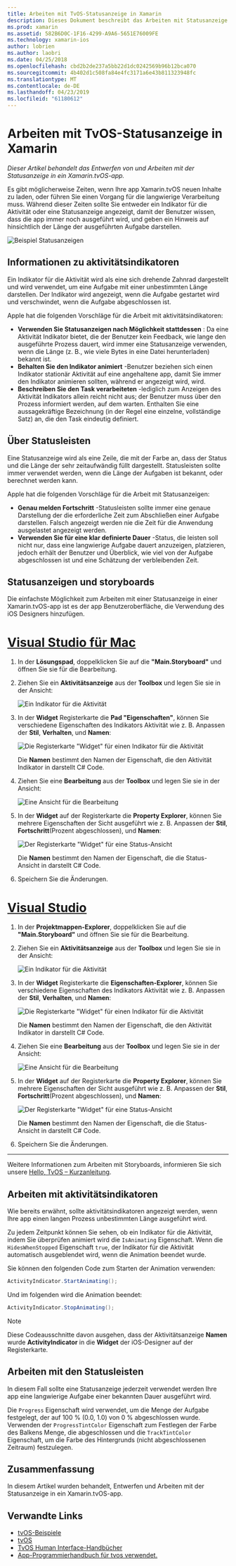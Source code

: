 ```yaml
---
title: Arbeiten mit TvOS-Statusanzeige in Xamarin
description: Dieses Dokument beschreibt das Arbeiten mit Statusanzeige in einer TvOS-app mit Xamarin erstellt wurde. Es wird erläutert, Statusleisten und aktivitätsindikatoren.
ms.prod: xamarin
ms.assetid: 582B6D0C-1F16-4299-A9A6-5651E76009FE
ms.technology: xamarin-ios
author: lobrien
ms.author: laobri
ms.date: 04/25/2018
ms.openlocfilehash: cbd2b2de237a5bb22d1dc0242569b96b12bca070
ms.sourcegitcommit: 4b402d1c508fa84e4fc3171a6e43b811323948fc
ms.translationtype: MT
ms.contentlocale: de-DE
ms.lasthandoff: 04/23/2019
ms.locfileid: "61180612"
---
```

# <a name="working-with-tvos-progress-indicators-in-xamarin"></a>Arbeiten mit TvOS-Statusanzeige in Xamarin

_Dieser Artikel behandelt das Entwerfen von und Arbeiten mit der Statusanzeige in ein Xamarin.tvOS-app._

Es gibt möglicherweise Zeiten, wenn Ihre app Xamarin.tvOS neuen Inhalte zu laden, oder führen Sie einen Vorgang für die langwierige Verarbeitung muss. Während dieser Zeiten sollte Sie entweder ein Indikator für die Aktivität oder eine Statusanzeige angezeigt, damit der Benutzer wissen, dass die app immer noch ausgeführt wird, und geben ein Hinweis auf hinsichtlich der Länge der ausgeführten Aufgabe darstellen.

![Beispiel Statusanzeigen](progress-indicators-images/intro01.png "Beispiel Statusanzeigen")

## <a name="about-activity-indicators"></a>Informationen zu aktivitätsindikatoren

Ein Indikator für die Aktivität wird als eine sich drehende Zahnrad dargestellt und wird verwendet, um eine Aufgabe mit einer unbestimmten Länge darstellen. Der Indikator wird angezeigt, wenn die Aufgabe gestartet wird und verschwindet, wenn die Aufgabe abgeschlossen ist.

Apple hat die folgenden Vorschläge für die Arbeit mit aktivitätsindikatoren:

- **Verwenden Sie Statusanzeigen nach Möglichkeit stattdessen** : Da eine Aktivität Indikator bietet, die der Benutzer kein Feedback, wie lange den ausgeführte Prozess dauert, wird immer eine Statusanzeige verwenden, wenn die Länge (z. B., wie viele Bytes in eine Datei herunterladen) bekannt ist.
- **Behalten Sie den Indikator animiert** -Benutzer beziehen sich einen Indikator stationär Aktivität auf eine angehaltene app, damit Sie immer den Indikator animieren sollten, während er angezeigt wird, wird.
- **Beschreiben Sie den Task verarbeiteten** -lediglich zum Anzeigen des Aktivität Indikators allein reicht nicht aus; der Benutzer muss über den Prozess informiert werden, auf dem warten. Enthalten Sie eine aussagekräftige Bezeichnung (in der Regel eine einzelne, vollständige Satz) an, die den Task eindeutig definiert.

## <a name="about-progress-bars"></a>Über Statusleisten

Eine Statusanzeige wird als eine Zeile, die mit der Farbe an, dass der Status und die Länge der sehr zeitaufwändig füllt dargestellt. Statusleisten sollte immer verwendet werden, wenn die Länge der Aufgaben ist bekannt, oder berechnet werden kann.

Apple hat die folgenden Vorschläge für die Arbeit mit Statusanzeigen:

- **Genau melden Fortschritt** -Statusleisten sollte immer eine genaue Darstellung der die erforderliche Zeit zum Abschließen einer Aufgabe darstellen. Falsch angezeigt werden nie die Zeit für die Anwendung ausgelastet angezeigt werden.
- **Verwenden Sie für eine klar definierte Dauer** -Status, die leisten soll nicht nur, dass eine langwierige Aufgabe dauert anzuzeigen, platzieren, jedoch erhält der Benutzer und Überblick, wie viel von der Aufgabe abgeschlossen ist und eine Schätzung der verbleibenden Zeit.

## <a name="progress-indicators-and-storyboards"></a>Statusanzeigen und storyboards

Die einfachste Möglichkeit zum Arbeiten mit einer Statusanzeige in einer Xamarin.tvOS-app ist es der app Benutzeroberfläche, die Verwendung des iOS Designers hinzufügen.

# <a name="visual-studio-for-mactabmacos"></a>[Visual Studio für Mac](#tab/macos)
    
1. In der **Lösungspad**, doppelklicken Sie auf die **"Main.Storyboard"** und öffnen Sie sie für die Bearbeitung.

2. Ziehen Sie ein **Aktivitätsanzeige** aus der **Toolbox** und legen Sie sie in der Ansicht: 

    ![Ein Indikator für die Aktivität](progress-indicators-images/activity01.png "ein Indikator für die Aktivität")

3. In der **Widget** Registerkarte die **Pad "Eigenschaften"**, können Sie verschiedene Eigenschaften des Indikators Aktivität wie z. B. Anpassen der **Stil**, **Verhalten**, und **Namen**: 

    ![Die Registerkarte "Widget" für einen Indikator für die Aktivität](progress-indicators-images/activity02.png "die Widget-Registerkarte für einen Indikator für die Aktivität")
    
    Die **Namen** bestimmt den Namen der Eigenschaft, die den Aktivität Indikator in darstellt C# Code.

4. Ziehen Sie eine **Bearbeitung** aus der **Toolbox** und legen Sie sie in der Ansicht: 

    ![Eine Ansicht für die Bearbeitung](progress-indicators-images/activity03.png "eine Status-Ansicht")

5. In der **Widget** auf der Registerkarte die **Property Explorer**, können Sie mehrere Eigenschaften der Sicht ausgeführt wie z. B. Anpassen der **Stil**, **Fortschritt**(Prozent abgeschlossen), und **Namen**: 

    ![Der Registerkarte "Widget" für eine Status-Ansicht](progress-indicators-images/activity04.png "die Widget-Registerkarte für eine Sicht wird ausgeführt")
    
    Die **Namen** bestimmt den Namen der Eigenschaft, die die Status-Ansicht in darstellt C# Code.

6. Speichern Sie die Änderungen.

# <a name="visual-studiotabwindows"></a>[Visual Studio](#tab/windows)
    
1. In der **Projektmappen-Explorer**, doppelklicken Sie auf die **"Main.Storyboard"** und öffnen Sie sie für die Bearbeitung.

2. Ziehen Sie ein **Aktivitätsanzeige** aus der **Toolbox** und legen Sie sie in der Ansicht: 

    ![Ein Indikator für die Aktivität](progress-indicators-images/activity01-vs.png
    "ein Indikator für die Aktivität")

3. In der **Widget** Registerkarte die **Eigenschaften-Explorer**, können Sie verschiedene Eigenschaften des Indikators Aktivität wie z. B. Anpassen der **Stil**, **Verhalten**, und **Namen**: 

    ![Die Registerkarte "Widget" für einen Indikator für die Aktivität](progress-indicators-images/activity02-vs.png "die Widget-Registerkarte für einen Indikator für die Aktivität")

    Die **Namen** bestimmt den Namen der Eigenschaft, die den Aktivität Indikator in darstellt C# Code.

4. Ziehen Sie eine **Bearbeitung** aus der **Toolbox** und legen Sie sie in der Ansicht: 

   ![Eine Ansicht für die Bearbeitung](progress-indicators-images/activity03-vs.png "eine Status-Ansicht")

5. In der **Widget** auf der Registerkarte die **Property Explorer**, können Sie mehrere Eigenschaften der Sicht ausgeführt wie z. B. Anpassen der **Stil**, **Fortschritt**(Prozent abgeschlossen), und **Namen**: 

    ![Der Registerkarte "Widget" für eine Status-Ansicht](progress-indicators-images/activity04-vs.png "die Widget-Registerkarte für eine Sicht wird ausgeführt")
    
    Die **Namen** bestimmt den Namen der Eigenschaft, die die Status-Ansicht in darstellt C# Code.

6. Speichern Sie die Änderungen.

-----

Weitere Informationen zum Arbeiten mit Storyboards, informieren Sie sich unsere [Hello, TvOS – Kurzanleitung](~/ios/tvos/get-started/hello-tvos.md). 

## <a name="working-with-activity-indicators"></a>Arbeiten mit aktivitätsindikatoren

Wie bereits erwähnt, sollte aktivitätsindikatoren angezeigt werden, wenn Ihre app einen langen Prozess unbestimmten Länge ausgeführt wird.

Zu jedem Zeitpunkt können Sie sehen, ob ein Indikator für die Aktivität, indem Sie überprüfen animiert wird die `IsAnimating` Eigenschaft. Wenn die `HidesWhenStopped` Eigenschaft `true`, der Indikator für die Aktivität automatisch ausgeblendet wird, wenn die Animation beendet wurde.

Sie können den folgenden Code zum Starten der Animation verwenden: 

```csharp
ActivityIndicator.StartAnimating();
```

Und im folgenden wird die Animation beendet:

```csharp
ActivityIndicator.StopAnimating();
```

> [!NOTE]
> Diese Codeausschnitte davon ausgehen, dass der Aktivitätsanzeige **Namen** wurde **ActivityIndicator** in die **Widget** der iOS-Designer auf der Registerkarte.

## <a name="working-with-progress-bars"></a>Arbeiten mit den Statusleisten

In diesem Fall sollte eine Statusanzeige jederzeit verwendet werden Ihre app eine langwierige Aufgabe einer bekannten Dauer ausgeführt wird. 

Die `Progress` Eigenschaft wird verwendet, um die Menge der Aufgabe festgelegt, der auf 100 % (0.0, 1.0) von 0 % abgeschlossen wurde. Verwenden der `ProgressTintColor` Eigenschaft zum Festlegen der Farbe des Balkens Menge, die abgeschlossen und die `TrackTintColor` Eigenschaft, um die Farbe des Hintergrunds (nicht abgeschlossenen Zeitraum) festzulegen.

## <a name="summary"></a>Zusammenfassung

In diesem Artikel wurden behandelt, Entwerfen und Arbeiten mit der Statusanzeige in ein Xamarin.tvOS-app.

## <a name="related-links"></a>Verwandte Links

- [tvOS-Beispiele](https://developer.xamarin.com/samples/tvos/all/)
- [tvOS](https://developer.apple.com/tvos/)
- [TvOS Human Interface-Handbücher](https://developer.apple.com/tvos/human-interface-guidelines/)
- [App-Programmierhandbuch für tvos verwendet.](https://developer.apple.com/library/prerelease/tvos/documentation/General/Conceptual/AppleTV_PG/)
